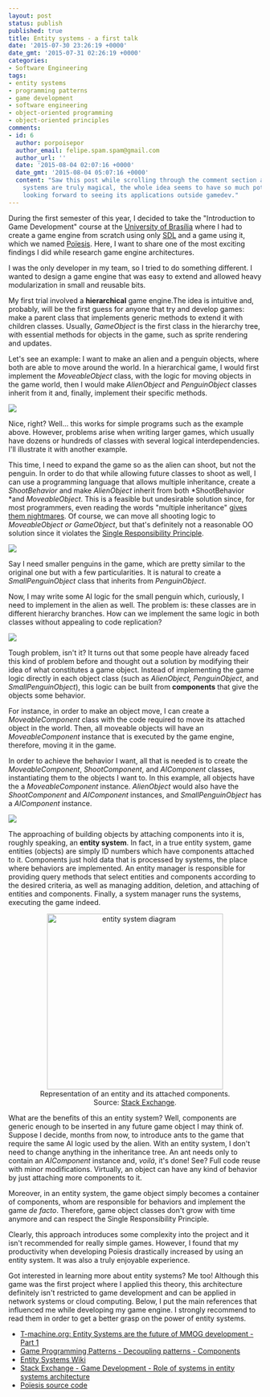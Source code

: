 ```yaml
---
layout: post
status: publish
published: true
title: Entity systems - a first talk
date: '2015-07-30 23:26:19 +0000'
date_gmt: '2015-07-31 02:26:19 +0000'
categories:
- Software Engineering
tags:
- entity systems
- programming patterns
- game development
- software engineering
- object-oriented programming
- object-oriented principles
comments:
- id: 6
  author: porpoisepor
  author_email: felipe.spam.spam@gmail.com
  author_url: ''
  date: '2015-08-04 02:07:16 +0000'
  date_gmt: '2015-08-04 05:07:16 +0000'
  content: "Saw this post while scrolling through the comment section at T-machine.\r\nEntity
    systems are truly magical, the whole idea seems to have so much potential.\r\nI'm
    looking forward to seeing its applications outside gamedev."
---
```

During the first semester of this year, I decided to take the "Introduction to Game Development" course at the [University of Brasília](http://www.unb.br) where I had to create a game engine from scratch using only [SDL](https://www.libsdl.org/) and a game using it, which we named [Poïesis](https://github.com/matheusportela/poiesis). Here, I want to share one of the most exciting findings I did while research game engine architectures.

I was the only developer in my team, so I tried to do something different. I wanted to design a game engine that was easy to extend and allowed heavy modularization in small and reusable bits.

My first trial involved a **hierarchical** game engine.The idea is intuitive and, probably, will be the first guess for anyone that try and develop games: make a parent class that implements generic methods to extend it with children classes. Usually, *GameObject* is the first class in the hierarchy tree, with essential methods for objects in the game, such as sprite rendering and updates.

Let's see an example: I want to make an alien and a penguin objects, where both are able to move around the world. In a hierarchical game, I would first implement the *MoveableObject* class, with the logic for moving objects in the game world, then I would make *AlienObject* and *PenguinObject* classes inherit from it and, finally, implement their specific methods.

<img src="/assets/images/entity_system_1.jpeg"/>

Nice, right? Well... this works for simple programs such as the example above. However, problems arise when writing larger games, which usually have dozens or hundreds of classes with several logical interdependencies. I'll illustrate it with another example.

This time, I need to expand the game so as the alien can shoot, but not the penguin. In order to do that while allowing future classes to shoot as well, I can use a programming language that allows multiple inheritance, create a *ShootBehavior* and make *AlienObject* inherit from both *ShootBehavior *and *MoveableObject*. This is a feasible but undesirable solution since, for most programmers, even reading the words "multiple inheritance" [gives them nightmares](http://stackoverflow.com/questions/225929/what-is-the-exact-problem-with-multiple-inheritance). Of course, we can move all shooting logic to *MoveableObject *or* GameObject*, but that's definitely not a reasonable OO solution since it violates the [Single Responsibility Principle](https://en.wikipedia.org/wiki/Single_responsibility_principle).

<img src="/assets/images/entity_system_2.jpeg"/>

Say I need smaller penguins in the game, which are pretty similar to the original one but with a few particularities. It is natural to create a *SmallPenguinObject* class that inherits from *PenguinObject*.

Now, I may write some AI logic for the small penguin which, curiously, I need to implement in the alien as well. The problem is: these classes are in different hierarchy branches. How can we implement the same logic in both classes without appealing to code replication?

<img src="/assets/images/entity_system_3.jpeg"/>

Tough problem, isn't it? It turns out that some people have already faced this kind of problem before and thought out a solution by modifying their idea of what constitutes a game object. Instead of implementing the game logic directly in each object class (such as *AlienObject, PenguinObject*, and *SmallPenguinObject*), this logic can be built from **components** that give the objects some behavior.

For instance, in order to make an object move, I can create a *MoveableComponent* class with the code required to move its attached object in the world. Then, all moveable objects will have an *MoveableComponent* instance that is executed by the game engine, therefore, moving it in the game.

In order to achieve the behavior I want, all that is needed is to create the *MoveableComponent*, *ShootComponent*, and *AIComponent* classes, instantiating them to the objects I want to. In this example, all objects have the a *MoveableComponent* instance. *AlienObject* would also have the *ShootComponent* and *AIComponent* instances, and *SmallPenguinObject* has a *AIComponent* instance.

<img src="/assets/images/entity_system_4.jpeg"/>

The approaching of building objects by attaching components into it is, roughly speaking, an **entity system**. In fact, in a true entity system, game entities (objects) are simply ID numbers which have components attached to it. Components just hold data that is processed by systems, the place where behaviors are implemented. An entity manager is responsible for providing query methods that select entities and components according to the desired criteria, as well as managing addition, deletion, and attaching of entities and components. Finally, a system manager runs the systems, executing the game indeed.

<center><figure><img src="/assets/images/entity_system_representation.png" alt="entity system diagram" style="width: 350px;" /><figcaption>Representation of an entity and its attached components. Source: <a href="http://gamedev.stackexchange.com/questions/31473/role-of-systems-in-entity-systems-architecture">Stack Exchange</a>.</figcaption></figure></center>

What are the benefits of this an entity system? Well, components are generic enough to be inserted in any future game object I may think of. Suppose I decide, months from now, to introduce ants to the game that require the same AI logic used by the alien. With an entity system, I don't need to change anything in the inheritance tree. An ant needs only to contain an *AIComponent* instance and, *voilá*, it's done! See? Full code reuse with minor modifications. Virtually, an object can have any kind of behavior by just attaching more components to it.

Moreover, in an entity system, the game object simply becomes a container of components, whom are responsible for behaviors and implement the game *de facto*. Therefore, game object classes don't grow with time anymore and can respect the Single Responsibility Principle.

Clearly, this approach introduces some complexity into the project and it isn't recommended for really simple games. However, I found that my productivity when developing Poïesis drastically increased by using an entity system. It was also a truly enjoyable experience.

Got interested in learning more about entity systems? Me too! Although this game was the first project where I applied this theory, this architecture definitely isn't restricted to game development and can be applied in network systems or cloud computing. Below, I put the main references that influenced me while developing my game engine. I strongly recommend to read them in order to get a better grasp on the power of entity systems.

* [T-machine.org: Entity Systems are the future of MMOG development - Part 1](http://t-machine.org/index.php/2007/09/03/entity-systems-are-the-future-of-mmog-development-part-1/)
* [Game Programming Patterns - Decoupling patterns - Components](http://gameprogrammingpatterns.com/component.html)
* [Entity Systems Wiki](http://entity-systems.wikidot.com/)
* [Stack Exchange - Game Development - Role of systems in entity systems architecture](http://gamedev.stackexchange.com/questions/31473/role-of-systems-in-entity-systems-architecture)
* [Poïesis source code](https://github.com/matheusportela/poiesis)
